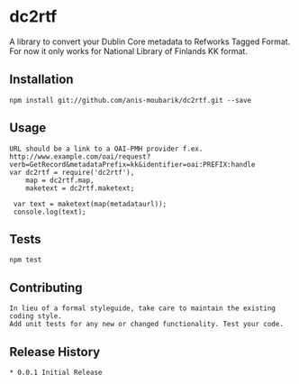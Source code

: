 dc2rtf
======

A library to convert your Dublin Core metadata to Refworks Tagged Format.
For now it only works for National Library of Finlands KK format.

## Installation
    
    npm install git://github.com/anis-moubarik/dc2rtf.git --save
    
    
## Usage
    URL should be a link to a OAI-PMH provider f.ex. 
    http://www.example.com/oai/request?verb=GetRecord&metadataPrefix=kk&identifier=oai:PREFIX:handle
    var dc2rtf = require('dc2rtf'),
        map = dc2rtf.map,
        maketext = dc2rtf.maketext;
        
     var text = maketext(map(metadataurl));
     console.log(text);
   
## Tests
   
    npm test
    
## Contributing

    In lieu of a formal styleguide, take care to maintain the existing coding style.
    Add unit tests for any new or changed functionality. Test your code.
    
## Release History

    * 0.0.1 Initial Release